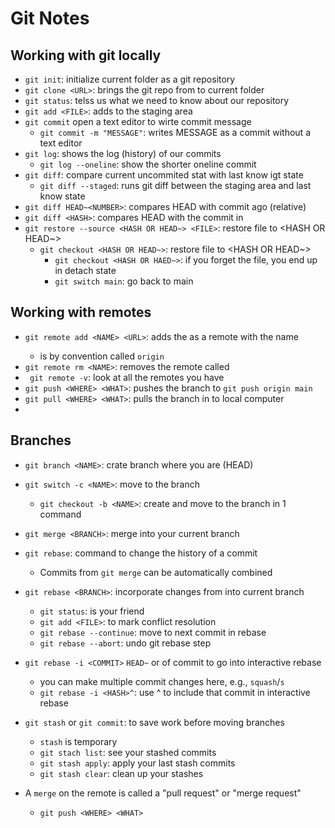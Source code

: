 # Git Notes

## Working with git locally 

- `git init`: initialize current folder as a git repository
- `git clone <URL>`: brings the git repo from <URL> to current folder
- `git status`: telss us what we need to know about our repository
- `git add <FILE>`: adds <FILE> to the staging area
- `git commit` open a text editor to wirte commit message
	- `git commit -m "MESSAGE"`: writes MESSAGE as a commit without a text editor
- `git log`: shows the log (history) of our commits
	- `git log --oneline`: show the shorter oneline commit
- `git diff`: compare current uncommited stat with last know igt state
	- `git diff --staged`: runs git diff between the staging area and last know state
- `git diff HEAD~<NUMBER>`: compares HEAD with commit <NUMBER> ago (relative)
- `git diff <HASH>`: compares HEAD with the commit in <HASH>
- `git restore --source <HASH OR HEAD~> <FILE>`: restore file to <HASH OR HEAD~>
	- `git checkout <HASH OR HEAD~>`: restore file to <HASH OR HEAD~>	
		- `git checkout <HASH OR HAED~>`: if you forget the file, you end up in detach state
		- `git switch main`: go back to main
 
## Working with remotes

- `git remote add <NAME> <URL>`: adds the <URL> as a remote with the name <NAME>
	- <NAME> is by convention called `origin`
- `git remote rm <NAME>`: removes the remote called <NAME>
- ` git remote -v`: look at all the remotes you have
- `git push <WHERE> <WHAT>`: pushes the <WHAT> branch to <WHERE>
	`git push origin main`
- `git pull <WHERE> <WHAT>`: pulls the <WHAT> branch in <WHERE> to local computer
- 

## Branches 

- `git branch <NAME>`: crate branch <NAME> where you are (HEAD)
- `git switch -c <NAME>`: move to the branch <NAME>
	- `git checkout -b <NAME>`: create and move to the branch <NAME> in 1 command


- `git merge <BRANCH>`: merge <BRANCH> into your current branch
- `git rebase`: command to change the history of a commit
	- Commits from `git merge` can be automatically combined
- `git rebase <BRANCH>`: incorporate changes from <BRANCH> into current branch
	- `git status`: is your friend
	- `git add <FILE>`: to mark conflict resolution
	- `git rebase --continue`: move to next commit in rebase
	- `git rebase --abort`: undo git rebase step
- `git rebase -i <COMMIT>` `HEAD~` or <HASH> of commit to go into interactive rebase
	- you can make multiple commit changes here, e.g., `squash`/`s`
	- `git rebase -i <HASH>^`: use ^ to include that commit in interactive rebase
- `git stash` or `git commit`: to save work before moving branches
	- `stash` is temporary
	- `git stach list`: see your stashed commits
	- `git stash apply`: apply your last stash commits
	- `git stash clear`: clean up your stashes

- A `merge` on the remote is called a "pull request" or "merge request"
	- `git push <WHERE> <WHAT>`

